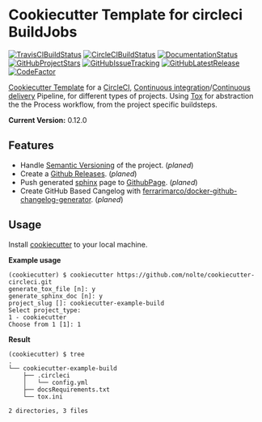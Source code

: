 # Cookiecutter Template for circleci BuildJobs

[![TravisCIBuildStatus](https://travis-ci.org/nolte/cookiecutter-circleci.svg?branch=develop)](https://travis-ci.org/nolte/cookiecutter-circleci) [![CircleCIBuildStatus](https://circleci.com/gh/nolte/cookiecutter-circleci.svg?style=svg)](https://circleci.com/gh/nolte/cookiecutter-circleci) [![DocumentationStatus](https://readthedocs.org/projects/cookiecutter-circleci/badge/?version=latest)](https://cookiecutter-circleci.readthedocs.io/en/latest/?badge=latest) [![GitHubProjectStars](https://img.shields.io/github/stars/nolte/cookiecutter-circleci.svg?label=Stars&style=social)](https://github.com/nolte/cookiecutter-circleci) [![GitHubIssueTracking](https://img.shields.io/github/issues-raw/nolte/cookiecutter-circleci.svg)](https://github.com/nolte/cookiecutter-circleci) [![GitHubLatestRelease](https://img.shields.io/github/release/nolte/cookiecutter-circleci.svg)](https://github.com/nolte/cookiecutter-circleci) [![CodeFactor](https://www.codefactor.io/repository/github/nolte/cookiecutter-circleci/badge)](https://www.codefactor.io/repository/github/nolte/cookiecutter-circleci)


[Cookiecutter Template](https://cookiecutter.readthedocs.io) for a [CircleCI](https://circleci.com/), [Continuous integration](https://en.wikipedia.org/wiki/Continuous_integration)/[Continuous delivery](https://en.wikipedia.org/wiki/Continuous_delivery) Pipeline, for different types of projects. Using [Tox](https://tox.readthedocs.io/en/latest/config.html) for abstraction the the Process workflow, from the project specific buildsteps.

**Current Version:** 0.12.0

## Features

* Handle [Semantic Versioning](https://semver.org/) of the project. (*planed*)
* Create a [Github Releases](https://help.github.com/articles/creating-releases/). (*planed*)
* Push generated [sphinx](http://www.sphinx-doc.org/en/master/) page to [GithubPage](https://pages.github.com/). (*planed*)
* Create GitHub Based Cangelog with [ferrarimarco/docker-github-changelog-generator](https://github.com/ferrarimarco/docker-github-changelog-generator). (*planed*)


## Usage

Install [cookiecutter](https://pypi.org/project/cookiecutter/) to your local machine.

**Example usage**
```
(cookiecutter) $ cookiecutter https://github.com/nolte/cookiecutter-circleci.git
generate_tox_file [n]: y
generate_sphinx_doc [n]: y
project_slug []: cookiecutter-example-build
Select project_type:
1 - cookiecutter
Choose from 1 [1]: 1
```

**Result**
```
(cookiecutter) $ tree
.
└── cookiecutter-example-build
    ├── .circleci
    │   └── config.yml
    ├── docsRequirements.txt
    └── tox.ini

2 directories, 3 files
```
